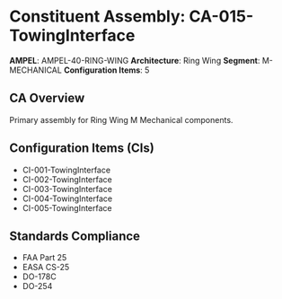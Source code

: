 # Constituent Assembly: CA-015-TowingInterface

**AMPEL**: AMPEL-40-RING-WING
**Architecture**: Ring Wing
**Segment**: M-MECHANICAL
**Configuration Items**: 5

## CA Overview
Primary assembly for Ring Wing M Mechanical components.

## Configuration Items (CIs)
- CI-001-TowingInterface
- CI-002-TowingInterface
- CI-003-TowingInterface
- CI-004-TowingInterface
- CI-005-TowingInterface

## Standards Compliance
- FAA Part 25
- EASA CS-25
- DO-178C
- DO-254
